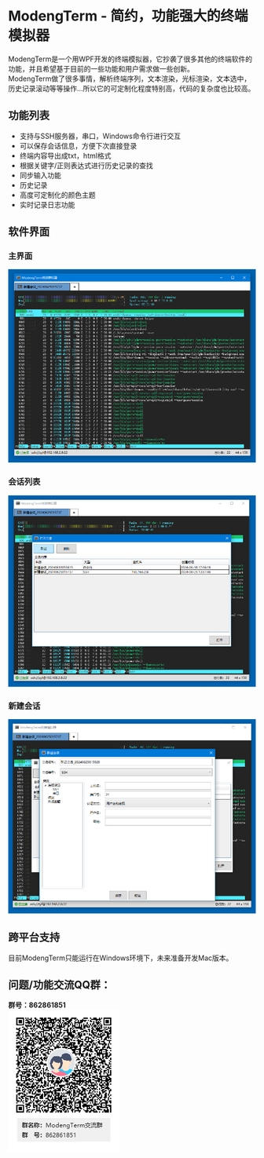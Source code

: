 # ModengTerm - 简约，功能强大的终端模拟器

ModengTerm是一个用WPF开发的终端模拟器，它抄袭了很多其他的终端软件的功能，并且希望基于目前的一些功能和用户需求做一些创新。  
ModengTerm做了很多事情，解析终端序列，文本渲染，光标渲染，文本选中，历史记录滚动等等操作...所以它的可定制化程度特别高，代码的复杂度也比较高。

## 功能列表
- 支持与SSH服务器，串口，Windows命令行进行交互
- 可以保存会话信息，方便下次直接登录
- 终端内容导出成txt，html格式
- 根据关键字/正则表达式进行历史记录的查找
- 同步输入功能
- 历史记录
- 高度可定制化的颜色主题
- 实时记录日志功能


## 软件界面

### 主界面
![Image](images/main_window.PNG)  

### 会话列表
![Image](images/session_list.PNG)  

### 新建会话
![Image](images/create_session.PNG)  

## 跨平台支持
目前ModengTerm只能运行在Windows环境下，未来准备开发Mac版本。  


## 问题/功能交流QQ群：
**群号：862861851**  
![Image](images/QQGroup.png)  
